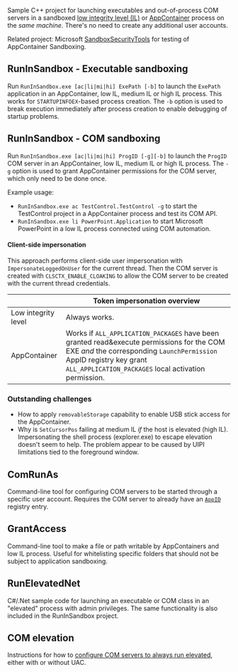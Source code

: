 Sample C++ project for launching executables and out-of-process COM servers in a sandboxed [low integrity level (IL)](https://learn.microsoft.com/en-us/previous-versions/dotnet/articles/bb625960(v=msdn.10)) or [AppContainer](https://docs.microsoft.com/en-us/windows/desktop/secauthz/appcontainer-for-legacy-applications-) process on the *same machine*. There's no need to create any additional user accounts.

Related project: Microsoft [SandboxSecurityTools](https://github.com/microsoft/SandboxSecurityTools) for testing of AppContainer Sandboxing.

## RunInSandbox - Executable sandboxing
Run `RunInSandbox.exe [ac|li|mi|hi] ExePath [-b]` to launch the `ExePath` application in an AppContainer, low IL, medium IL or high IL process. This works for `STARTUPINFOEX`-based process creation. The `-b` option is used to break execution immediately after process creation to enable debugging of startup problems.

## RunInSandbox - COM sandboxing
Run `RunInSandbox.exe [ac|li|mi|hi] ProgID [-g][-b]` to launch the `ProgID` COM server in an AppContainer, low IL, medium IL or high IL process. The `-g` option is used to grant AppContainer permissions for the COM server, which only need to be done once.

Example usage:
* `RunInSandbox.exe ac TestControl.TestControl -g` to start the TestControl project in a AppContainer process and test its COM API.
* `RunInSandbox.exe li PowerPoint.Application` to start Microsoft PowerPoint in a low IL process connected using COM automation.

#### Client-side impersonation
This approach performs client-side user impersonation with `ImpersonateLoggedOnUser` for the current thread. Then the COM server is created with `CLSCTX_ENABLE_CLOAKING` to allow the COM server to be created with the current thread credentials.

| | Token impersonation overview |
|---------------------|-----------------------------------------------------------------------------|
|Low integrity level  | Always works.                                            |
|AppContainer         | Works if `ALL_APPLICATION_PACKAGES` have been granted read&execute permissions for the COM EXE _and_ the corresponding `LaunchPermission` AppID registry key grant `ALL_APPLICATION_PACKAGES` local activation permission.  |

### Outstanding challenges
* How to apply `removableStorage` capability to enable USB stick access for the AppContainer.
* Why is `SetCursorPos` failing at medium IL _if_ the host is elevated (high IL). Impersonating the shell process (explorer.exe) to escape elevation doesn't seem to help. The problem appear to be caused by UIPI limitations tied to the foreground window.

## ComRunAs
Command-line tool for configuring COM servers to be started through a specific user account. Requires the COM server to already have an [`AppID`](https://learn.microsoft.com/en-us/windows/win32/com/appid-key) registry entry.

## GrantAccess
Command-line tool to make a file or path writable by AppContainers and low IL process. Useful for whitelisting specific folders that should not be subject to application sandboxing.

## RunElevatedNet
C#/.Net sample code for launching an executable or COM class in an "elevated" process with admin privileges. The same functionality is also included in the RunInSandbox project.

## COM elevation

Instructions for how to [configure COM servers to always run elevated](ComElevation.md), either with or without UAC.

